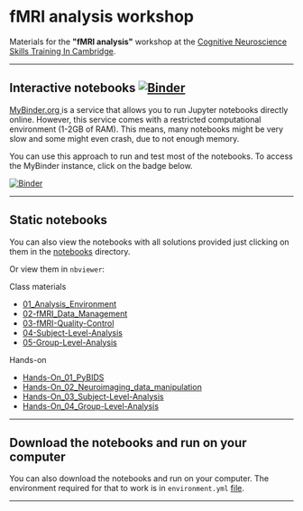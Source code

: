 # fMRI analysis workshop

Materials for the **"fMRI analysis"** workshop at the [Cognitive Neuroscience Skills Training In Cambridge](https://www.mrc-cbu.cam.ac.uk/conferences/cognestic2022/). 
___

## Interactive notebooks [![Binder](https://mybinder.org/badge_logo.svg)](https://mybinder.org/v2/gh/dcdace/COGNESTIC-fMRI/3c365aa66f89ad79bbb8b4c267ef03adbf2d0506?urlpath=tree/hands-on)
[MyBinder.org ](https://mybinder.org)  is a service that allows you to run Jupyter notebooks directly online. However, this service comes with a restricted computational environment (1-2GB of RAM). This means, many notebooks might be very slow and some might even crash, due to not enough memory.

You can use this approach to run and test most of the notebooks. To access the MyBinder instance, click on the badge below.

[![Binder](https://mybinder.org/badge_logo.svg)](https://mybinder.org/v2/gh/dcdace/COGNESTIC-fMRI/3c365aa66f89ad79bbb8b4c267ef03adbf2d0506?urlpath=tree/hands-on)
___
## Static notebooks
You can also view the notebooks with all solutions provided just clicking on them in the [notebooks](https://github.com/dcdace/fMRI_training/tree/main/notebooks) directory. 

Or view them in `nbviewer`:

Class materials
* [01_Analysis_Environment](https://nbviewer.org/github/dcdace/COGNESTIC-fMRI/blob/master/01_Analysis_Environment.ipynb)
* [02-fMRI_Data_Management](https://nbviewer.org/github/dcdace/COGNESTIC-fMRI/blob/master/02-fMRI_Data_Management.ipynb)
* [03-fMRI-Quality-Control](https://nbviewer.org/github/dcdace/COGNESTIC-fMRI/blob/master/03-fMRI-Quality-Control.ipynb)
* [04-Subject-Level-Analysis](https://nbviewer.org/github/dcdace/COGNESTIC-fMRI/blob/master/04_Subject-Level-Analysis.ipynb)
* [05-Group-Level-Analysis](https://nbviewer.org/github/dcdace/COGNESTIC-fMRI/blob/master/05_Group-Level-Analysis.ipynb)

Hands-on
* [Hands-On_01_PyBIDS](https://nbviewer.org/github/dcdace/COGNESTIC-fMRI/blob/master/hands-on/Hands-On_01_PyBIDS.ipynb)
* [Hands-On_02_Neuroimaging_data_manipulation](https://nbviewer.org/github/dcdace/COGNESTIC-fMRI/blob/master/hands-on/Hands-On_02_Neuroimaging_data_manipulation.ipynb)
* [Hands-On_03_Subject-Level-Analysis](https://nbviewer.org/github/dcdace/COGNESTIC-fMRI/blob/master/hands-on/Hands-On_03_Subject-Level-Analysis.ipynb.ipynb)
* [Hands-On_04_Group-Level-Analysis](https://nbviewer.org/github/dcdace/COGNESTIC-fMRI/blob/master/hands-on/Hands-On_04_Group-Level-Analysis.ipynb)

___
## Download the notebooks and run on your computer
You can also download the notebooks and run on your computer. The environment required for that to work is in `environment.yml` [file](https://github.com/dcdace/COGNESTIC-fMRI/blob/master/environment.yml). 
___